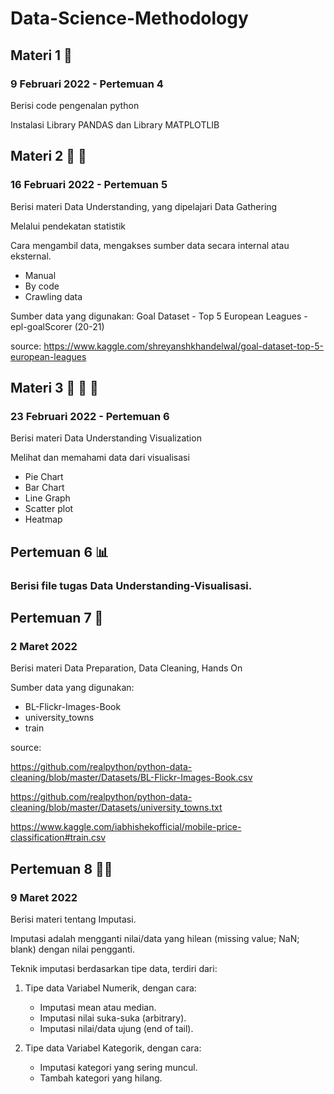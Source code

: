 # Data-Science-Methodology

## Materi 1 	🚀
### 9 Februari 2022 - Pertemuan 4
Berisi code pengenalan python

Instalasi Library PANDAS dan Library MATPLOTLIB

## Materi 2 	🚀	🚀
### 16 Februari 2022 - Pertemuan 5
Berisi materi Data Understanding, yang dipelajari Data Gathering

Melalui pendekatan statistik

Cara mengambil data, mengakses sumber data secara internal atau eksternal.
- Manual
- By code
- Crawling data

Sumber data yang digunakan: Goal Dataset - Top 5 European Leagues - epl-goalScorer (20-21)

source: https://www.kaggle.com/shreyanshkhandelwal/goal-dataset-top-5-european-leagues

## Materi 3 	🚀 🚀 🚀
### 23 Februari 2022 - Pertemuan 6
Berisi materi Data Understanding Visualization

Melihat dan memahami data dari visualisasi

- Pie Chart
- Bar Chart
- Line Graph
- Scatter plot
- Heatmap

## Pertemuan 6	📊
### Berisi file tugas Data Understanding-Visualisasi.


## Pertemuan 7 🚀
### 2 Maret 2022
Berisi materi Data Preparation, Data Cleaning, Hands On

Sumber data yang digunakan:
- BL-Flickr-Images-Book
- university_towns
- train

source: 

https://github.com/realpython/python-data-cleaning/blob/master/Datasets/BL-Flickr-Images-Book.csv

https://github.com/realpython/python-data-cleaning/blob/master/Datasets/university_towns.txt

https://www.kaggle.com/iabhishekofficial/mobile-price-classification#train.csv


## Pertemuan 8 🚀🚀
### 9 Maret 2022
Berisi materi tentang Imputasi.

Imputasi adalah mengganti nilai/data yang hilean (missing value; NaN; blank) dengan nilai pengganti.

Teknik imputasi berdasarkan tipe data, terdiri dari:
1. Tipe data Variabel Numerik, dengan cara:
   - Imputasi mean atau median.
   - Imputasi nilai suka-suka (arbitrary).
   - Imputasi nilai/data ujung (end of tail).
   
2. Tipe data Variabel Kategorik, dengan cara:
   - Imputasi kategori yang sering muncul.
   - Tambah kategori yang hilang.
